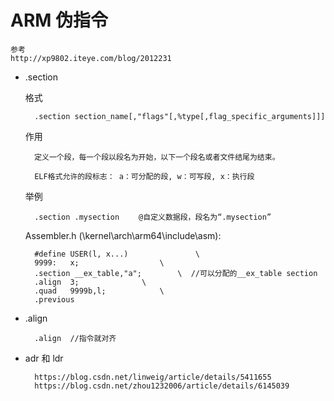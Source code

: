 # ARM 伪指令 #

	参考 
	http://xp9802.iteye.com/blog/2012231

	
- .section

	格式

		.section section_name[,"flags"[,%type[,flag_specific_arguments]]] 
	
	作用

		定义一个段，每一个段以段名为开始，以下一个段名或者文件结尾为结束。

		ELF格式允许的段标志： a：可分配的段, w：可写段, x：执行段
	
	举例

		.section .mysection 　　@自定义数据段，段名为“.mysection”

	Assembler.h (\kernel\arch\arm64\include\asm):

		#define USER(l, x...)				\
		9999:	x;					\
		.section __ex_table,"a";		\  //可以分配的__ex_table section
		.align	3;				\
		.quad	9999b,l;			\
		.previous


- .align

		.align  //指令就对齐
	
- adr 和 ldr

		https://blog.csdn.net/linweig/article/details/5411655
		https://blog.csdn.net/zhou1232006/article/details/6145039
